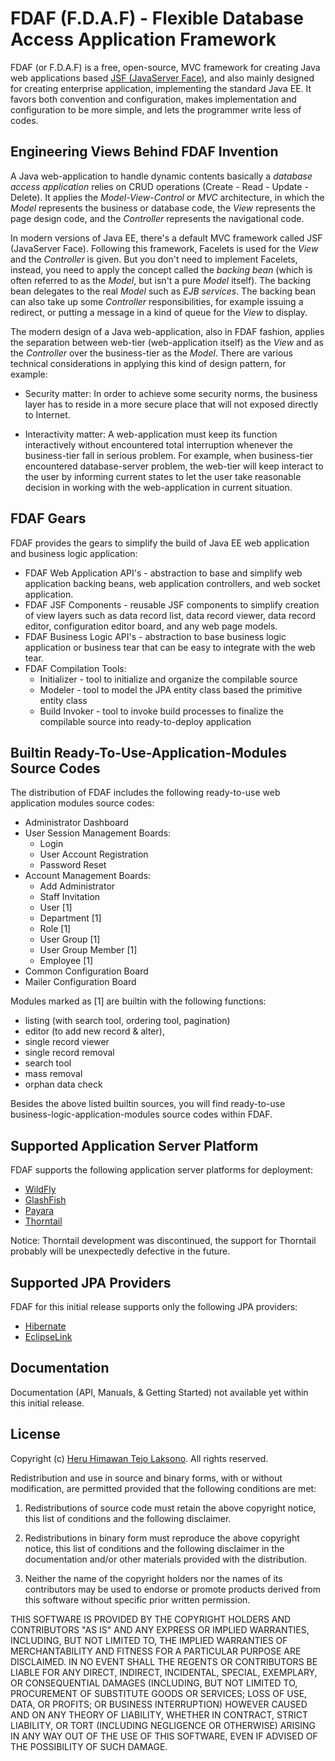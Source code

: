 # FDAF (F.D.A.F) - Flexible Database Access Application Framework

FDAF (or F.D.A.F) is a free, open-source, MVC framework for creating
Java web applications based [JSF (JavaServer Face)](http://www.javaserverfaces.org/),
and also mainly designed for creating enterprise application,
implementing the standard Java EE. It favors both convention and
configuration, makes implementation and configuration to be more simple,
and lets the programmer write less of codes.

## Engineering Views Behind FDAF Invention

A Java web-application to handle dynamic contents basically a _database
access application_ relies on CRUD operations (Create - Read - Update - Delete).
It applies the _Model-View-Control_ or _MVC_ architecture, in which the
_Model_ represents the business or database code, the _View_ represents the
page design code, and the _Controller_ represents the navigational code.

In modern versions of Java EE, there's a default MVC framework called JSF
(JavaServer Face). Following this framework, Facelets is used for the _View_
and the _Controller_ is given. But you don't need to implement Facelets,
instead, you need to apply the concept called the _backing bean_ (which is
often referred to as the _Model_, but isn't a pure _Model_ itself). The
backing bean delegates to the real _Model_ such as _EJB services_. The backing
bean can also take up some _Controller_ responsibilities, for example
issuing a redirect, or putting a message in a kind of queue for the _View_
to display. 

The modern design of a Java web-application, also in FDAF fashion, applies
the separation between web-tier (web-application itself) as the _View_ and as
the _Controller_ over the business-tier as the _Model_. There are various
technical considerations in applying this kind of design pattern,
for example:

- Security matter: In order to achieve some security norms, the business
layer has to reside in a more secure place that will not exposed directly to
Internet.

- Interactivity matter: A web-application must keep its function interactively
without encountered total interruption whenever the business-tier fall in
serious problem. For example, when business-tier encountered database-server
problem, the web-tier will keep interact to the user by informing current
states to let the user take reasonable decision in working with the
web-application in current situation.

## FDAF Gears

FDAF provides the gears to simplify the build of Java EE web application and
business logic application:

- FDAF Web Application API's - abstraction to base and simplify web application
  backing beans, web application controllers, and web socket application.
- FDAF JSF Components - reusable JSF components to simplify creation of view
  layers such as data record list, data record viewer, data record editor,
  configuration editor board, and any web page models.
- FDAF Business Logic API's - abstraction to base business logic application
  or business tear that can be easy to integrate with the web tear. 
- FDAF Compilation Tools:
  - Initializer - tool to initialize and organize the compilable source
  - Modeler - tool to model the JPA entity class based the primitive entity
    class
  - Build Invoker - tool to invoke build processes to finalize the compilable
    source into ready-to-deploy application

## Builtin Ready-To-Use-Application-Modules Source Codes

The distribution of FDAF includes the following ready-to-use web application
modules source codes:

- Administrator Dashboard
- User Session Management Boards:
  - Login
  - User Account Registration
  - Password Reset
- Account Management Boards:
  - Add Administrator
  - Staff Invitation
  - User [1]
  - Department [1]
  - Role [1]
  - User Group [1] 
  - User Group Member [1] 
  - Employee [1]
- Common Configuration Board
- Mailer Configuration Board

Modules marked as [1] are builtin with the following functions:
- listing (with search tool, ordering tool, pagination)
- editor (to add new record & alter),
- single record viewer
- single record removal
- search tool
- mass removal
- orphan data check

Besides the above listed builtin sources, you will find ready-to-use
business-logic-application-modules source codes within FDAF.

## Supported Application Server Platform

FDAF supports the following application server platforms for deployment:

- [WildFly](https://www.wildfly.org/)
- [GlashFish](https://javaee.github.io/glassfish/)
- [Payara](https://www.payara.fish/)
- [Thorntail](https://thorntail.io/)

Notice: Thorntail development was discontinued, the support for Thorntail
probably will be unexpectedly defective in the future.

## Supported JPA Providers

FDAF for this initial release supports only the following JPA providers:

- [Hibernate](https://hibernate.org/orm/)
- [EclipseLink](https://www.eclipse.org/eclipselink/)

## Documentation

Documentation (API, Manuals, & Getting Started) not available yet within this
initial release.

## License

Copyright (c) [Heru Himawan Tejo Laksono](https://www.linkedin.com/in/heru-himawan-tejo-laksono-65485716/).
All rights reserved.

Redistribution and use in source and binary forms, with or without
modification, are permitted provided that the following conditions are met:

1. Redistributions of source code must retain the above copyright notice,
   this list of conditions and the following disclaimer.

2. Redistributions in binary form must reproduce the above copyright notice,
   this list of conditions and the following disclaimer in the documentation
   and/or other materials provided with the distribution.

3. Neither the name of the copyright holders nor the names of its
   contributors may be used to endorse or promote products derived from this
   software without specific prior written permission.

THIS SOFTWARE IS PROVIDED BY THE COPYRIGHT HOLDERS AND CONTRIBUTORS "AS IS"
AND ANY EXPRESS OR IMPLIED WARRANTIES, INCLUDING, BUT NOT LIMITED TO, THE
IMPLIED WARRANTIES OF MERCHANTABILITY AND FITNESS FOR A PARTICULAR PURPOSE
ARE DISCLAIMED. IN NO EVENT SHALL THE REGENTS OR CONTRIBUTORS BE LIABLE FOR
ANY DIRECT, INDIRECT, INCIDENTAL, SPECIAL, EXEMPLARY, OR CONSEQUENTIAL
DAMAGES (INCLUDING, BUT NOT LIMITED TO, PROCUREMENT OF SUBSTITUTE GOODS OR
SERVICES; LOSS OF USE, DATA, OR PROFITS; OR BUSINESS INTERRUPTION) HOWEVER
CAUSED AND ON ANY THEORY OF LIABILITY, WHETHER IN CONTRACT, STRICT LIABILITY,
OR TORT (INCLUDING NEGLIGENCE OR OTHERWISE) ARISING IN ANY WAY OUT OF THE
USE OF THIS SOFTWARE, EVEN IF ADVISED OF THE POSSIBILITY OF SUCH DAMAGE.

